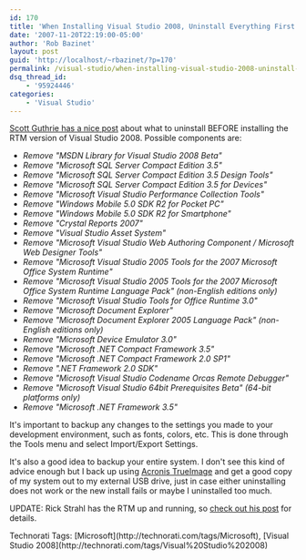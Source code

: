 ```yaml
---
id: 170
title: 'When Installing Visual Studio 2008, Uninstall Everything First and Backup'
date: '2007-11-20T22:19:00-05:00'
author: 'Rob Bazinet'
layout: post
guid: 'http://localhost/~rbazinet/?p=170'
permalink: /visual-studio/when-installing-visual-studio-2008-uninstall-everything-first-and-backup/
dsq_thread_id:
    - '95924446'
categories:
    - 'Visual Studio'
---
```


[Scott Guthrie has a nice post](http://weblogs.asp.net/scottgu/archive/2007/11/20/steps-to-uninstall-vs-2008-beta2-before-installing-the-vs-2008-final-release.aspx) about what to uninstall BEFORE installing the RTM version of Visual Studio 2008. Possible components are:


- *Remove "MSDN Library for Visual Studio 2008 Beta"*
- *Remove "Microsoft SQL Server Compact Edition 3.5"*
- *Remove "Microsoft SQL Server Compact Edition 3.5 Design Tools"*
- *Remove "Microsoft SQL Server Compact Edition 3.5 for Devices"*
- *Remove "Microsoft Visual Studio Performance Collection Tools"*
- *Remove "Windows Mobile 5.0 SDK R2 for Pocket PC"*
- *Remove "Windows Mobile 5.0 SDK R2 for Smartphone"*
- *Remove "Crystal Reports 2007"*
- *Remove "Visual Studio Asset System"*
- *Remove "Microsoft Visual Studio Web Authoring Component / Microsoft Web Designer Tools"*
- *Remove "Microsoft Visual Studio 2005 Tools for the 2007 Microsoft Office System Runtime"*
- *Remove "Microsoft Visual Studio 2005 Tools for the 2007 Microsoft Office System Runtime Language Pack" (non-English editions only)*
- *Remove "Microsoft Visual Studio Tools for Office Runtime 3.0"*
- *Remove "Microsoft Document Explorer"*
- *Remove "Microsoft Document Explorer 2005 Language Pack" (non-English editions only)*
- *Remove "Microsoft Device Emulator 3.0"*
- *Remove "Microsoft .NET Compact Framework 3.5"*
- *Remove "Microsoft .NET Compact Framework 2.0 SP1"*
- *Remove ".NET Framework 2.0 SDK"*
- *Remove "Microsoft Visual Studio Codename Orcas Remote Debugger"*
- *Remove "Microsoft Visual Studio 64bit Prerequisites Beta" (64-bit platforms only)*
- *Remove "Microsoft .NET Framework 3.5"*

It's important to backup any changes to the settings you made to your development environment, such as fonts, colors, etc. This is done through the Tools menu and select Import/Export Settings.

It's also a good idea to backup your entire system. I don't see this kind of advice enough but I back up using [Acronis TrueImage](http://www.acronis.com/homecomputing/products/trueimage/) and get a good copy of my system out to my external USB drive, just in case either uninstalling does not work or the new install fails or maybe I uninstalled too much.

UPDATE: Rick Strahl has the RTM up and running, so [check out his post](http://west-wind.com/weblog/posts/192207.aspx) for details.

<div class="wlWriterSmartContent" style="display:inline;margin:0;padding:0;">Technorati Tags: [Microsoft](http://technorati.com/tags/Microsoft), [Visual Studio 2008](http://technorati.com/tags/Visual%20Studio%202008)</div>